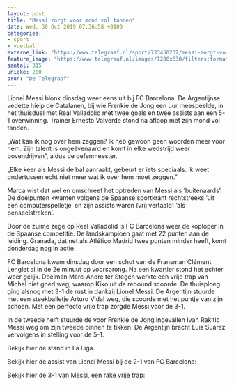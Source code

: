 ```yaml
---
layout: post
title: "Messi zorgt voor mond vol tanden"
date: Wed, 30 Oct 2019 07:36:58 +0100
categories: 
- sport 
- voetbal 
externe_link: "https://www.telegraaf.nl/sport/733450232/messi-zorgt-voor-mond-vol-tanden"
feature_image: "https://www.telegraaf.nl/images/1200x630/filters:format(jpeg):quality(80)/cdn-kiosk-api.telegraaf.nl/71e13754-fae0-11e9-9a32-0218eaf05005.jpg"
aantal: 315
unieke: 200
bron: "De Telegraaf"
---
```


<p class="intro">Lionel Messi blonk dinsdag weer eens uit bij FC Barcelona. De Argentijnse vedette hielp de Catalanen, bij wie Frenkie de Jong een uur meespeelde, in het thuisduel met Real Valladolid met twee goals en twee assists aan een 5-1 overwinning. Trainer Ernesto Valverde stond na afloop met zijn mond vol tanden.</p> <p>„Wat kan ik nog over hem zeggen? Ik heb gewoon geen woorden meer voor hem. Zijn talent is ongeëvenaard en komt in elke wedstrijd weer bovendrijven”, aldus de oefenmeester.</p><p>„Elke keer als Messi de bal aanraakt, gebeurt er iets speciaals. Ik weet ondertussen echt niet meer wat ik over hem moet zeggen.”</p><p>Marca wist dat wel en omschreef het optreden van Messi als ’buitenaards’. De doelpunten kwamen volgens de Spaanse sportkrant rechtstreeks ’uit een computerspelletje’ en zijn assists waren (vrij vertaald) ’als penseelstreken’.</p><p>Door de zuime zege op Real Valladolid is FC Barcelona weer de koploper in de Spaanse competitie. De landskampioen gaat met 22 punten aan de leiding. Granada, dat net als Atlético Madrid twee punten minder heeft, komt donderdag nog in actie.</p><p>FC Barcelona kwam dinsdag door een schot van de Fransman Clément Lenglet al in de 2e minuut op voorsprong. Na een kwartier stond het echter weer gelijk. Doelman Marc-André ter Stegen werkte een vrije trap van Michel niet goed weg, waarop Kiko uit de rebound scoorde. De thuisploeg ging alsnog met 3-1 de rust in dankzij Lionel Messi. De Argentijn stuurde met een steekballetje Arturo Vidal weg, die scoorde met het puntje van zijn schoen. Met een perfecte vrije trap zorgde Messi voor de 3-1.</p><p>In de tweede helft stuurde de voor Frenkie de Jong ingevallen Ivan Rakitic Messi weg om zijn tweede binnen te tikken. De Argentijn bracht Luis Suárez vervolgens in stelling voor de 5-1.</p><p>Bekijk hier de stand in La Liga.</p><p>Bekijk hier de assist van Lionel Messi bij de 2-1 van FC Barcelona:</p><p>Bekijk hier de 3-1 van Messi, een rake vrije trap:</p>
